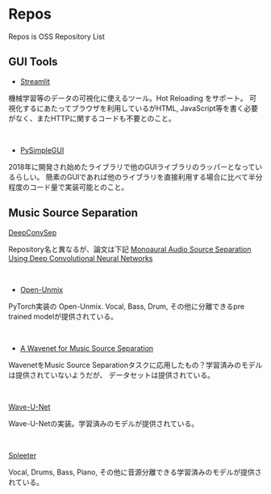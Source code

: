 # Repos
Repos is OSS Repository List

## GUI Tools

- [Streamlit](https://github.com/streamlit/streamlit)

機械学習等のデータの可視化に使えるツール。Hot Reloading をサポート。 
可視化するにあたってブラウザを利用しているがHTML, JavaScript等を書く必要がなく、またHTTPに関するコードも不要とのこと。

<br>

- [PySimpleGUI](https://github.com/PySimpleGUI/PySimpleGUI)

2018年に開発され始めたライブラリで他のGUIライブラリのラッパーとなっているらしい。
簡素のGUIであれば他のライブラリを直接利用する場合に比べて半分程度のコード量で実装可能とのこと。


## Music Source Separation

[DeepConvSep](https://github.com/MTG/DeepConvSep)

Repository名と異なるが、論文は下記
[Monoaural Audio Source Separation Using Deep
Convolutional Neural Networks](http://mtg.upf.edu/system/files/publications/monoaural-audio-source_0.pdf)

<br>

- [Open-Unmix ](https://github.com/sigsep/open-unmix-pytorch)

PyTorch実装の Open-Unmix. Vocal, Bass, Drum, その他に分離できるpre trained modelが提供されている。

<br>

- [A Wavenet for Music Source Separation](https://github.com/francesclluis/source-separation-wavenet)

WavenetをMusic Source Separationタスクに応用したもの？学習済みのモデルは提供されていないようだが、
データセットは提供されている。

<br>

[Wave-U-Net](https://github.com/f90/Wave-U-Net)

Wave-U-Netの実装。学習済みのモデルが提供されている。


<br>

[Spleeter](https://github.com/deezer/spleeter)

Vocal, Drums, Bass, Piano, その他に音源分離できる学習済みのモデルが提供されている。
